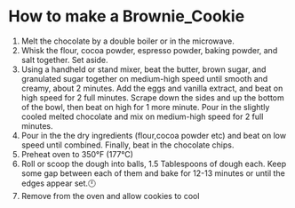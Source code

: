 # How to make a Brownie_Cookie

1. Melt the chocolate by a double boiler or in the microwave.
2. Whisk the flour, cocoa powder, espresso powder, baking powder, and salt together. Set aside.
3. Using a handheld or stand mixer, beat the butter, brown sugar, and granulated sugar together on       medium-high speed until smooth and creamy, about 2 minutes. Add the eggs and vanilla extract, and beat on high speed for 2 full minutes. Scrape down the sides and up the bottom of the bowl, then beat on high for 1 more minute. Pour in the slightly cooled melted chocolate and mix on medium-high speed for 2 full minutes.  
4. Pour in the the dry ingredients (flour,cocoa powder etc) and beat on low speed until combined. Finally, beat in the chocolate chips. 
5. Preheat oven to 350°F (177°C)
6. Roll or scoop the dough into balls, 1.5 Tablespoons of dough each. Keep some gap between each of them and 
bake for 12-13 minutes or until the edges appear set.🕛
7. Remove from the oven and allow cookies to cool